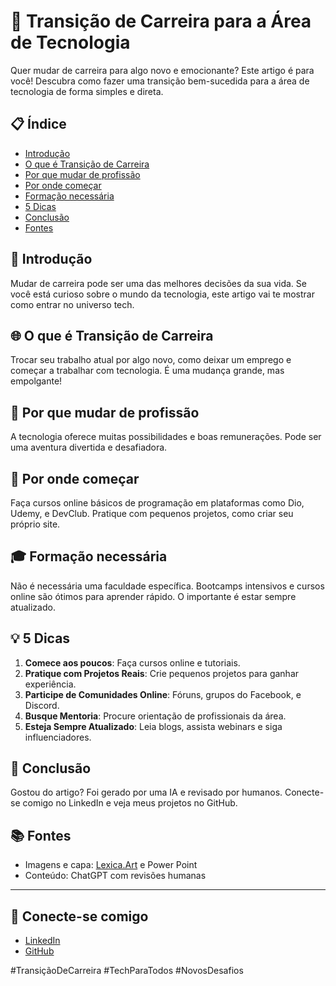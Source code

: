 # 🌟 Transição de Carreira para a Área de Tecnologia

Quer mudar de carreira para algo novo e emocionante? Este artigo é para você! Descubra como fazer uma transição bem-sucedida para a área de tecnologia de forma simples e direta.

## 📋 Índice

- [Introdução](#introdução)
- [O que é Transição de Carreira](#o-que-é-transição-de-carreira)
- [Por que mudar de profissão](#por-que-mudar-de-profissão)
- [Por onde começar](#por-onde-começar)
- [Formação necessária](#formação-necessária)
- [5 Dicas](#5-dicas)
- [Conclusão](#conclusão)
- [Fontes](#fontes)

## 📖 Introdução

Mudar de carreira pode ser uma das melhores decisões da sua vida. Se você está curioso sobre o mundo da tecnologia, este artigo vai te mostrar como entrar no universo tech.

## 🌐 O que é Transição de Carreira

Trocar seu trabalho atual por algo novo, como deixar um emprego e começar a trabalhar com tecnologia. É uma mudança grande, mas empolgante!

## 🤔 Por que mudar de profissão

A tecnologia oferece muitas possibilidades e boas remunerações. Pode ser uma aventura divertida e desafiadora.

## 🚀 Por onde começar

Faça cursos online básicos de programação em plataformas como Dio, Udemy, e DevClub. Pratique com pequenos projetos, como criar seu próprio site.

## 🎓 Formação necessária

Não é necessária uma faculdade específica. Bootcamps intensivos e cursos online são ótimos para aprender rápido. O importante é estar sempre atualizado.

## 💡 5 Dicas

1. **Comece aos poucos**: Faça cursos online e tutoriais.
2. **Pratique com Projetos Reais**: Crie pequenos projetos para ganhar experiência.
3. **Participe de Comunidades Online**: Fóruns, grupos do Facebook, e Discord.
4. **Busque Mentoria**: Procure orientação de profissionais da área.
5. **Esteja Sempre Atualizado**: Leia blogs, assista webinars e siga influenciadores.

## 🏁 Conclusão

Gostou do artigo? Foi gerado por uma IA e revisado por humanos. Conecte-se comigo no LinkedIn e veja meus projetos no GitHub.

## 📚 Fontes

- Imagens e capa: [Lexica.Art](https://www.lexica.art/) e Power Point
- Conteúdo: ChatGPT com revisões humanas

---

## 📲 Conecte-se comigo

- [LinkedIn](https://www.linkedin.com/in/raphael-marques-campos/)
- [GitHub](https://www.github.com/Raphacam40/)

#TransiçãoDeCarreira #TechParaTodos #NovosDesafios
